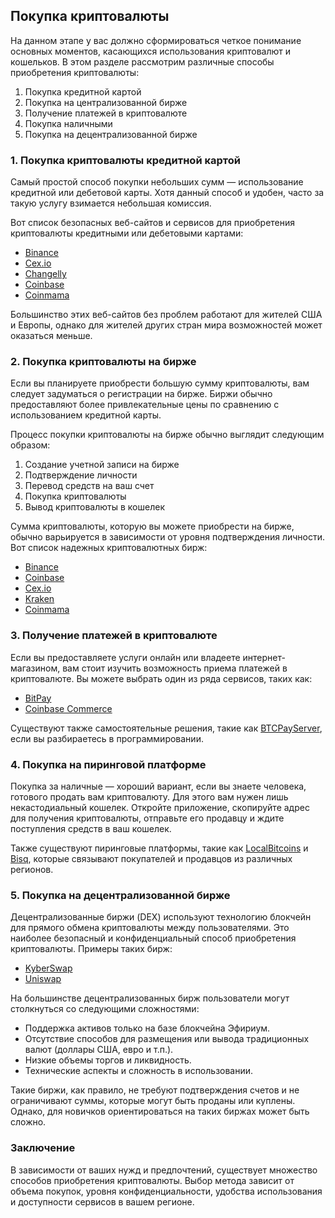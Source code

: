## Покупка криптовалюты

На данном этапе у вас должно сформироваться четкое понимание основных моментов, касающихся использования криптовалют и кошельков. В этом разделе рассмотрим различные способы приобретения криптовалюты:

1. Покупка кредитной картой
2. Покупка на централизованной бирже
3. Получение платежей в криптовалюте
4. Покупка наличными
5. Покупка на децентрализованной бирже

### 1. Покупка криптовалюты кредитной картой

Самый простой способ покупки небольших сумм — использование кредитной или дебетовой карты. Хотя данный способ и удобен, часто за такую услугу взимается небольшая комиссия. 

Вот список безопасных веб-сайтов и сервисов для приобретения криптовалюты кредитными или дебетовыми картами:

- [Binance](https://www.binance.com/en/register?ref=42579924)
- [Cex.io](https://cex.io/r/2/up131140473/2)
- [Changelly](https://changelly.com/?ref_id=gj6utb868eyusrf7)
- [Coinbase](https://coinbase.com)
- [Coinmama](https://go.coinmama.com/visit/?bta=61248&nci=5370)

Большинство этих веб-сайтов без проблем работают для жителей США и Европы, однако для жителей других стран мира возможностей может оказаться меньше.

### 2. Покупка криптовалюты на бирже

Если вы планируете приобрести большую сумму криптовалюты, вам следует задуматься о регистрации на бирже. Биржи обычно предоставляют более привлекательные цены по сравнению с использованием кредитной карты.

Процесс покупки криптовалюты на бирже обычно выглядит следующим образом:

1. Создание учетной записи на бирже
2. Подтверждение личности
3. Перевод средств на ваш счет
4. Покупка криптовалюты
5. Вывод криптовалюты в кошелек

Сумма криптовалюты, которую вы можете приобрести на бирже, обычно варьируется в зависимости от уровня подтверждения личности. Вот список надежных криптовалютных бирж:

- [Binance](https://www.binance.com/en/register?ref=42579924)
- [Coinbase](https://coinbase.com)
- [Cex.io](https://cex.io/r/0/up131140473/0)
- [Kraken](https://kraken.com)
- [Coinmama](https://go.coinmama.com/visit/?bta=61248&nci=5343)

### 3. Получение платежей в криптовалюте

Если вы предоставляете услуги онлайн или владеете интернет-магазином, вам стоит изучить возможность приема платежей в криптовалюте. Вы можете выбрать один из ряда сервисов, таких как:

- [BitPay](https://bitpay.com)
- [Coinbase Commerce](https://commerce.coinbase.com)

Существуют также самостоятельные решения, такие как [BTCPayServer](https://btcpayserver.org), если вы разбираетесь в программировании. 

### 4. Покупка на пиринговой платформе

Покупка за наличные — хороший вариант, если вы знаете человека, готового продать вам криптовалюту. Для этого вам нужен лишь некастодиальный кошелек. Откройте приложение, скопируйте адрес для получения криптовалюты, отправьте его продавцу и ждите поступления средств в ваш кошелек.

Также существуют пиринговые платформы, такие как [LocalBitcoins](https://localbitcoins.com) и [Bisq](https://bisq.network), которые связывают покупателей и продавцов из различных регионов.

### 5. Покупка на децентрализованной бирже

Децентрализованные биржи (DEX) используют технологию блокчейн для прямого обмена криптовалюты между пользователями. Это наиболее безопасный и конфиденциальный способ приобретения криптовалюты. Примеры таких бирж:

- [KyberSwap](https://kyberswap.com)
- [Uniswap](https://uniswap.exchange/swap)

На большинстве децентрализованных бирж пользователи могут столкнуться со следующими сложностями:

- Поддержка активов только на базе блокчейна Эфириум.
- Отсутствие способов для размещения или вывода традиционных валют (доллары США, евро и т.п.).
- Низкие объемы торгов и ликвидность.
- Технические аспекты и сложность в использовании.

Такие биржи, как правило, не требуют подтверждения счетов и не ограничивают суммы, которые могут быть проданы или куплены. Однако, для новичков ориентироваться на таких биржах может быть сложно.

### Заключение

В зависимости от ваших нужд и предпочтений, существует множество способов приобретения криптовалюты. Выбор метода зависит от объема покупок, уровня конфиденциальности, удобства использования и доступности сервисов в вашем регионе.